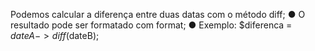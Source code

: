 Podemos calcular a diferença entre duas datas com o método diff; ● O resultado pode ser formatado com format; ● Exemplo: $diferenca = $dateA->diff($dateB);